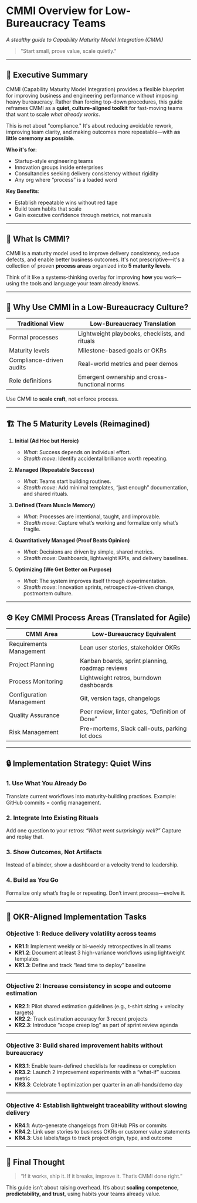 # CMMI Overview for Low-Bureaucracy Teams  
*A stealthy guide to Capability Maturity Model Integration (CMMI)*  

> "Start small, prove value, scale quietly."

---

## 🚀 Executive Summary

CMMI (Capability Maturity Model Integration) provides a flexible blueprint for improving business and engineering performance without imposing heavy bureaucracy. Rather than forcing top-down procedures, this guide reframes CMMI as a **quiet, culture-aligned toolkit** for fast-moving teams that want to scale *what already works*.

This is not about "compliance." It's about reducing avoidable rework, improving team clarity, and making outcomes more repeatable—with **as little ceremony as possible**.

**Who it's for**:  
- Startup-style engineering teams  
- Innovation groups inside enterprises  
- Consultancies seeking delivery consistency without rigidity  
- Any org where “process” is a loaded word

**Key Benefits**:  
- Establish repeatable wins without red tape  
- Build team habits that scale  
- Gain executive confidence through metrics, not manuals

---

## 🧱 What Is CMMI?

CMMI is a maturity model used to improve delivery consistency, reduce defects, and enable better business outcomes. It's not prescriptive—it's a collection of proven **process areas** organized into **5 maturity levels**.

Think of it like a systems-thinking overlay for improving **how** you work—using the tools and language your team already knows.

---

## 🧭 Why Use CMMI in a Low-Bureaucracy Culture?

| Traditional View         | Low-Bureaucracy Translation                     |
|--------------------------|--------------------------------------------------|
| Formal processes         | Lightweight playbooks, checklists, and rituals  |
| Maturity levels          | Milestone-based goals or OKRs                   |
| Compliance-driven audits | Real-world metrics and peer demos               |
| Role definitions         | Emergent ownership and cross-functional norms   |

Use CMMI to **scale craft**, not enforce process.

---

## 🏗️ The 5 Maturity Levels (Reimagined)

1. **Initial (Ad Hoc but Heroic)**  
   - *What*: Success depends on individual effort.  
   - *Stealth move*: Identify accidental brilliance worth repeating.

2. **Managed (Repeatable Success)**  
   - *What*: Teams start building routines.  
   - *Stealth move*: Add minimal templates, “just enough” documentation, and shared rituals.

3. **Defined (Team Muscle Memory)**  
   - *What*: Processes are intentional, taught, and improvable.  
   - *Stealth move*: Capture what’s working and formalize only what’s fragile.

4. **Quantitatively Managed (Proof Beats Opinion)**  
   - *What*: Decisions are driven by simple, shared metrics.  
   - *Stealth move*: Dashboards, lightweight KPIs, and delivery baselines.

5. **Optimizing (We Get Better on Purpose)**  
   - *What*: The system improves itself through experimentation.  
   - *Stealth move*: Innovation sprints, retrospective-driven change, postmortem culture.

---

## ⚙️ Key CMMI Process Areas (Translated for Agile)

| CMMI Area               | Low-Bureaucracy Equivalent                         |
|--------------------------|----------------------------------------------------|
| Requirements Management  | Lean user stories, stakeholder OKRs               |
| Project Planning         | Kanban boards, sprint planning, roadmap reviews   |
| Process Monitoring       | Lightweight retros, burndown dashboards           |
| Configuration Management | Git, version tags, changelogs                     |
| Quality Assurance        | Peer review, linter gates, “Definition of Done”   |
| Risk Management          | Pre-mortems, Slack call-outs, parking lot docs    |

---

## 🔒 Implementation Strategy: Quiet Wins

### 1. Use What You Already Do  
Translate current workflows into maturity-building practices. Example: GitHub commits = config management.

### 2. Integrate Into Existing Rituals  
Add one question to your retros: *“What went surprisingly well?”* Capture and replay that.

### 3. Show Outcomes, Not Artifacts  
Instead of a binder, show a dashboard or a velocity trend to leadership.

### 4. Build as You Go  
Formalize only what’s fragile or repeating. Don’t invent process—evolve it.

---

## 🎯 OKR-Aligned Implementation Tasks

### **Objective 1: Reduce delivery volatility across teams**  
- **KR1.1**: Implement weekly or bi-weekly retrospectives in all teams  
- **KR1.2**: Document at least 3 high-variance workflows using lightweight templates  
- **KR1.3**: Define and track “lead time to deploy” baseline

---

### **Objective 2: Increase consistency in scope and outcome estimation**  
- **KR2.1**: Pilot shared estimation guidelines (e.g., t-shirt sizing + velocity targets)  
- **KR2.2**: Track estimation accuracy for 3 recent projects  
- **KR2.3**: Introduce “scope creep log” as part of sprint review agenda

---

### **Objective 3: Build shared improvement habits without bureaucracy**  
- **KR3.1**: Enable team-defined checklists for readiness or completion  
- **KR3.2**: Launch 2 improvement experiments with a “what-if” success metric  
- **KR3.3**: Celebrate 1 optimization per quarter in an all-hands/demo day

---

### **Objective 4: Establish lightweight traceability without slowing delivery**  
- **KR4.1**: Auto-generate changelogs from GitHub PRs or commits  
- **KR4.2**: Link user stories to business OKRs or customer value statements  
- **KR4.3**: Use labels/tags to track project origin, type, and outcome

---

## 💬 Final Thought

> “If it works, ship it. If it breaks, improve it. That’s CMMI done right.”

This guide isn’t about raising overhead. It’s about **scaling competence, predictability, and trust**, using habits your teams already value.
